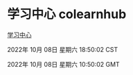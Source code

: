 # 学习中心 colearnhub
[学习中心](http://27.19.33.125:56308/colearnhub/)

2022年 10月 08日 星期六 18:50:02 CST

2022年 10月 08日 星期六 10:50:02 GMT
